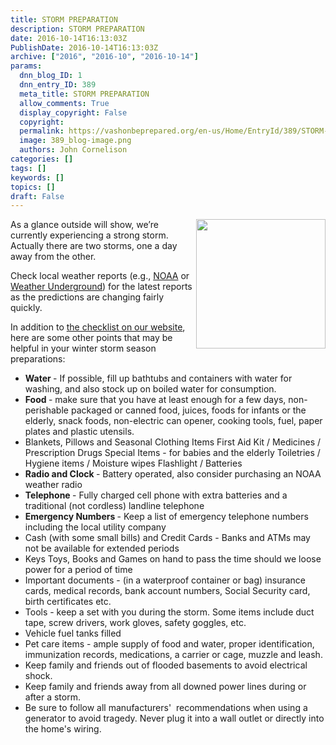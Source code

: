 ```yaml
---
title: STORM PREPARATION
description: STORM PREPARATION
date: 2016-10-14T16:13:03Z
PublishDate: 2016-10-14T16:13:03Z
archive: ["2016", "2016-10", "2016-10-14"]
params:
  dnn_blog_ID: 1
  dnn_entry_ID: 389
  meta_title: STORM PREPARATION
  allow_comments: True
  display_copyright: False
  copyright:
  permalink: https://vashonbeprepared.org/en-us/Home/EntryId/389/STORM-PREPARATION
  image: 389_blog-image.png
  authors: John Cornelison
categories: []
tags: []
keywords: []
topics: []
draft: False
---
```


<p><img style="float: right; margin: 0px 0px 5px 5px; display: inline" border="0" hspace="3" vspace="3" src="http://files.constantcontact.com/4072c893201/154ac4f3-bcc2-4cac-855c-a24f4ecc75f5.jpg" width="207" align="right" height="207" /></p>  <p>As a glance outside will show, we’re currently experiencing a strong storm. Actually there are two storms, one a day away from the other. </p>  <p>Check local weather reports (e.g., <a href="http://forecast.weather.gov/MapClick.php?lat=47.4504&amp;lon=-122.4591" target="_blank">NOAA</a> or <a href="https://www.wunderground.com/cgi-bin/findweather/getForecast?query=pws:KWAVASHO11" target="_blank">Weather Underground</a>) for the latest reports as the predictions are changing fairly quickly.</p>  <p>In addition to <a href="/AreYouReady/Residents/Checklists.aspx" target="_blank">the checklist on our website</a>, here are some other points that may be helpful in your winter storm season preparations:</p>  <ul>   <li><strong>Water </strong>- If possible, fill up bathtubs and containers with water for washing, and also stock up on boiled water for consumption. </li>    <li><strong>Food </strong>- make sure that you have at least enough for a few days, non-perishable packaged or canned food, juices, foods for infants or the elderly, snack foods, non-electric can opener, cooking tools, fuel, paper plates and plastic utensils. </li>    <li>Blankets, Pillows and Seasonal Clothing Items First Aid Kit / Medicines / Prescription Drugs Special Items - for babies and the elderly Toiletries / Hygiene items / Moisture wipes Flashlight / Batteries </li>    <li><strong>Radio and Clock </strong>- Battery operated, also consider purchasing an NOAA weather radio </li>    <li><strong>Telephone </strong>- Fully charged cell phone with extra batteries and a traditional (not cordless) landline telephone </li>    <li><strong>Emergency Numbers </strong>- Keep a list of emergency telephone numbers including the local utility company</li>    <li>Cash (with some small bills) and Credit Cards - Banks and ATMs may not be available for extended periods </li>    <li>Keys Toys, Books and Games on hand to pass the time should we loose power for a period of time </li>    <li>Important documents - (in a waterproof container or bag) insurance cards, medical records, bank account numbers, Social Security card, birth certificates etc. </li>    <li>Tools - keep a set with you during the storm. Some items include duct tape, screw drivers, work gloves, safety goggles, etc. </li>    <li>Vehicle fuel tanks filled </li>    <li>Pet care items - ample supply of food and water, proper identification, immunization records, medications, a carrier or cage, muzzle and leash. </li>    <li>Keep family and friends out of flooded basements to avoid electrical shock. </li>    <li>Keep family and friends away from all downed power lines during or after a storm. </li>    <li>Be sure to follow all manufacturers'&#160; recommendations when using a generator to avoid tragedy. Never plug it into a wall outlet or directly into the home's wiring.</li> </ul>
